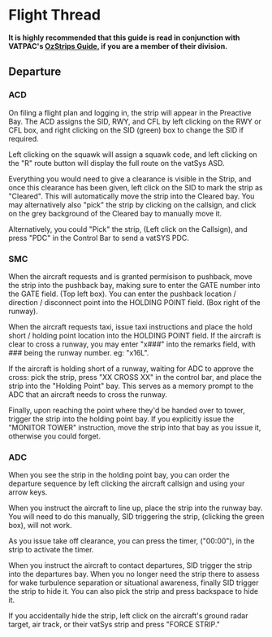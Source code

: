 # Flight Thread

**It is highly recommended that this guide is read in conjunction with VATPAC's [OzStrips Guide](https://sops.vatpac.org/client/towerstrips/), if you are a member of their division.**

## Departure
### ACD

On filing a flight plan and logging in, the strip will appear in the Preactive Bay. The ACD assigns the SID, RWY, and CFL by left clicking on the RWY or CFL box, and right clicking on the SID (green) box to change the SID if required.

Left clicking on the squawk will assign a squawk code, and left clicking on the "R" route button will display the full route on the vatSys ASD.

Everything you would need to give a clearance is visible in the Strip, and once this clearance has been given, left click on the SID to mark the strip as "Cleared". This will automatically move the strip into the Cleared bay. You may alternatively also "pick" the strip by clicking on the callsign, and click on the grey background of the Cleared bay to manually move it.

Alternatively, you could "Pick" the strip, (Left click on the Callsign), and press "PDC" in the Control Bar to send a vatSYS PDC.

### SMC
When the aircraft requests and is granted permisison to pushback, move the strip into the pushback bay, making sure to enter the GATE number into the GATE field. (Top left box).
You can enter the pushback location / direction / disconnect point into the HOLDING POINT field. (Box right of the runway).

When the aircraft requests taxi, issue taxi instructions and place the hold short / holding point location into the HOLDING POINT field. If the aircraft is clear to cross a runway, you may enter "x###" into the remarks field, with ### being the runway number. eg: "x16L".

If the aircraft is holding short of a runway, waiting for ADC to approve the cross: pick the strip, press "XX CROSS XX" in the control bar, and place the strip into the "Holding Point" bay. This serves as a memory prompt to the ADC that an aircraft needs to cross the runway.

Finally, upon reaching the point where they'd be handed over to tower, trigger the strip into the holding point bay. If you explicitly issue the "MONITOR TOWER" instruction, move the strip into that bay as you issue it, otherwise you could forget. 

### ADC
When you see the strip in the holding point bay, you can order the departure sequence by left clicking the aircraft callsign and using your arrow keys.

When you instruct the aircraft to line up, place the strip into the runway bay. You will need to do this manually, SID triggering the strip, (clicking the green box), will not work.

As you issue take off clearance, you can press the timer, ("00:00"), in the strip to activate the timer. 

When you instruct the aircraft to contact departures, SID trigger the strip into the departures bay. When you no longer need the strip there to assess for wake turbulence separation or situational awareness, finally SID trigger the strip to hide it. You can also pick the strip and press backspace to hide it.

If you accidentally hide the strip, left click on the aircraft's ground radar target, air track, or their vatSys strip and press "FORCE STRIP."
